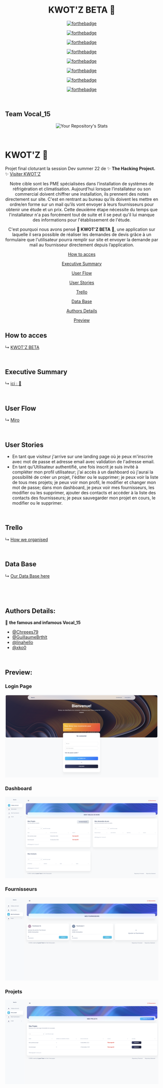 <div align="center">

# KWOT'Z BETA 🧊
<a href='https://kwotz-beta.vercel.app/login' target="_blank"></a>


[![forthebadge](https://forthebadge.com/images/badges/built-with-love.svg)](https://forthebadge.com)

[![forthebadge](https://forthebadge.com/images/badges/built-by-developers.svg)](https://forthebadge.com)

[![forthebadge](https://forthebadge.com/images/badges/powered-by-coffee.svg)](https://forthebadge.com)

[![forthebadge](https://forthebadge.com/images/badges/powered-by-electricity.svg)](https://forthebadge.com)

[![forthebadge](https://forthebadge.com/images/badges/made-with-ruby.svg)](https://forthebadge.com)

[![forthebadge](https://forthebadge.com/images/badges/made-with-javascript.svg)](https://forthebadge.com)

[![forthebadge](https://forthebadge.com/images/badges/uses-git.svg)](https://forthebadge.com)

[![forthebadge](https://forthebadge.com/images/badges/for-you.svg)](https://forthebadge.com)


</div>
</br>


## Team Vocal_15

<div align="center">

![Your Repository's Stats](https://contrib.rocks/image?repo=GuillaumeBrthlt/kwotz-beta)
</div>
</br>

# KWOT'Z 🧊

Projet final cloturant la session Dev summer 22 de ✨ **The Hacking Project.** ✨
[Visiter KWOT'Z](https://kwotz-beta.vercel.app/)

<div align="center">


Notre cible sont les PME spécialisées dans l’installation de systèmes de réfrigération et climatisation.
Aujourd’hui lorsque l’installateur ou son commercial doivent chiffrer une installation, ils prennent des notes directement sur site. C'est en rentrant au bureau qu'ils doivent les mettre en ordre/en forme sur un mail qu’ils vont envoyer à leurs fournisseurs pour obtenir une étude et un prix. Cette deuxième étape nécessite du temps que l'installateur n'a pas forcément tout de suite et il se peut qu'il lui manque des informations pour l'établissement de l'étude.


C'est pourquoi nous avons pensé 🧊 **KWOT'Z BETA** 🧊, une application sur laquelle il sera possible de réaliser les demandes de devis grâce à un formulaire que l'utilisateur pourra remplir sur site et envoyer la demande par mail au fournisseur directement depuis l’application.



[How to acces](#How-to-acces)

[Executive Summary](#Executive-Summary)

[User Flow](#User-Flow)

[User Stories](#User-Stories)

[Trello](#Trello)

[Data Base](#Data-Base)

[Authors Details](#authors-details)

[Preview](#preview)



</div>


## How to acces

↳ [KWOT'Z BETA](https://kwotz-beta.vercel.app/)


</br>


## Executive Summary

↳ [ici : 📝](https://docs.google.com/document/d/1uT31ixU_BI_L3Cv44s1gmr-CB6AgvSQRXGY0MQJa9yk/edit)


</br>

## User Flow

↳ [Miro](https://miro.com/app/board/uXjVP8mcAPA=/)

</br>

## User Stories

- En tant que visiteur j'arrive sur une landing page où je peux m'inscrire avec mot de passe et adresse email avec validation de l'adresse email.
- En tant qu'Utilisateur authentifié, une fois inscrit je suis invité à compléter mon profil utilisateur; j'ai accès à un dashboard où j'aurai la possibilité de créer un projet, l'éditer ou le supprimer; je peux voir la liste de tous mes projets; je peux voir mon profil, le modifier et changer mon mot de passe; dans mon dashboard, je peux voir mes fournisseurs, les modifier ou les supprimer, ajouter des contacts et accéder à la liste des contacts des fournisseurs; je peux sauvegarder mon projet en cours, le modifier ou le supprimer. 



</br>

## Trello 

↳ [How we organised](https://trello.com/b/EUFiO5HS/kwotz-beta) 


</br>

## Data Base

↳ [Our Data Base here](https://app.mural.co/t/vocal153031/m/vocal153031/1670078079761/b14e121f09d28f63c96101ee3e5b362c88342c0c?sender=ubb2de3acaa9fae39547b5937)



</br>


</br>
</br>


## Authors Details:

👤 **the famous and infamous Vocal_15**

- [@Chreees79](https://github.com/Chreees79)
- [@GuillaumeBrthlt](https://github.com/GuillaumeBrthlt)
- [@linahello](https://github.com/linahello)
- [@xko0](https://github.com/xko0) 
</br>

## Preview:

### Login Page

<img src="public/README/loginpage.png">

### Dashboard

<img src="public/README/dashboard.png">

### Fournisseurs

<img src="public/README/fournisseur.png">

### Projets

<img src="public/README/projets.png">
